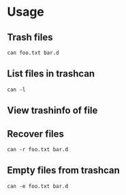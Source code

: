 # Usage

## Trash files

`can foo.txt bar.d`

## List files in trashcan

`can -l`

## View trashinfo of file

## Recover files

`can -r foo.txt bar.d`

## Empty files from trashcan

`can -e foo.txt bar.d`
